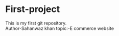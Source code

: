# First-project
This is my first git repository.
<br>
Author-Sahanwaz khan
topic:-E commerce website
